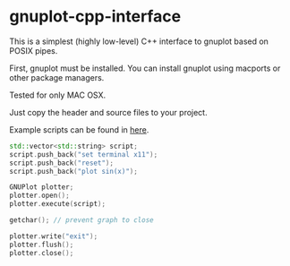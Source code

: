 # gnuplot-cpp-interface
This is a simplest (highly low-level) C++ interface to gnuplot based on POSIX pipes. 

First, gnuplot must be installed. You can install gnuplot using macports or other package managers. 

Tested for only MAC OSX.

Just copy the header and source files to your project. 

Example scripts can be found in [here](http://gnuplot.sourceforge.net/demo/).

```c++
std::vector<std::string> script;
script.push_back("set terminal x11");
script.push_back("reset");
script.push_back("plot sin(x)");

GNUPlot plotter;
plotter.open();
plotter.execute(script);

getchar(); // prevent graph to close

plotter.write("exit");
plotter.flush();
plotter.close();
```


